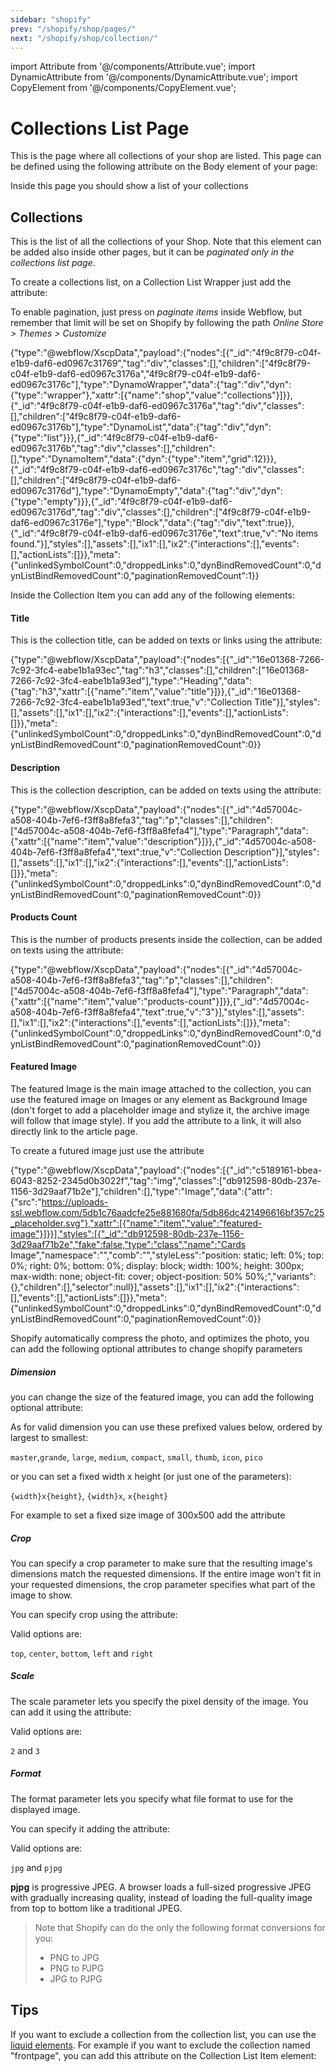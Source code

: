 ```yaml
---
sidebar: "shopify"
prev: "/shopify/shop/pages/"
next: "/shopify/shop/collection/"
---
```

import Attribute from '@/components/Attribute.vue';
import DynamicAttribute from '@/components/DynamicAttribute.vue';
import CopyElement from '@/components/CopyElement.vue';

# Collections List Page

This is the page where all collections of your shop are listed.
This page can be defined using the following attribute on the Body element of your page:

<Attribute name="page" value="list-collections" />

Inside this page you should show a list of your collections


## Collections

This is the list of all the collections of your Shop. Note that this element can be added also inside other pages, but it can be *paginated only in the collections list page*.

To create a collections list, on a Collection List Wrapper just add the attribute:

<Attribute name="shop" value="collections" />

To enable pagination, just press on *paginate items* inside Webflow, but remember that limit will be set on Shopify by following the path *Online Store > Themes > Customize*

<CopyElement title="Collections List">{"type":"@webflow/XscpData","payload":{"nodes":[{"_id":"4f9c8f79-c04f-e1b9-daf6-ed0967c31769","tag":"div","classes":[],"children":["4f9c8f79-c04f-e1b9-daf6-ed0967c3176a","4f9c8f79-c04f-e1b9-daf6-ed0967c3176c"],"type":"DynamoWrapper","data":{"tag":"div","dyn":{"type":"wrapper"},"xattr":[{"name":"shop","value":"collections"}]}},{"_id":"4f9c8f79-c04f-e1b9-daf6-ed0967c3176a","tag":"div","classes":[],"children":["4f9c8f79-c04f-e1b9-daf6-ed0967c3176b"],"type":"DynamoList","data":{"tag":"div","dyn":{"type":"list"}}},{"_id":"4f9c8f79-c04f-e1b9-daf6-ed0967c3176b","tag":"div","classes":[],"children":[],"type":"DynamoItem","data":{"dyn":{"type":"item","grid":12}}},{"_id":"4f9c8f79-c04f-e1b9-daf6-ed0967c3176c","tag":"div","classes":[],"children":["4f9c8f79-c04f-e1b9-daf6-ed0967c3176d"],"type":"DynamoEmpty","data":{"tag":"div","dyn":{"type":"empty"}}},{"_id":"4f9c8f79-c04f-e1b9-daf6-ed0967c3176d","tag":"div","classes":[],"children":["4f9c8f79-c04f-e1b9-daf6-ed0967c3176e"],"type":"Block","data":{"tag":"div","text":true}},{"_id":"4f9c8f79-c04f-e1b9-daf6-ed0967c3176e","text":true,"v":"No items found."}],"styles":[],"assets":[],"ix1":[],"ix2":{"interactions":[],"events":[],"actionLists":[]}},"meta":{"unlinkedSymbolCount":0,"droppedLinks":0,"dynBindRemovedCount":0,"dynListBindRemovedCount":0,"paginationRemovedCount":1}}</CopyElement>


Inside the Collection Item you can add any of the following elements:

#### Title

This is the collection title, can be added on texts or links using the attribute:

<Attribute name="item" value="title" />

<CopyElement title="Collection Title">{"type":"@webflow/XscpData","payload":{"nodes":[{"_id":"16e01368-7266-7c92-3fc4-eabe1b1a93ec","tag":"h3","classes":[],"children":["16e01368-7266-7c92-3fc4-eabe1b1a93ed"],"type":"Heading","data":{"tag":"h3","xattr":[{"name":"item","value":"title"}]}},{"_id":"16e01368-7266-7c92-3fc4-eabe1b1a93ed","text":true,"v":"Collection Title"}],"styles":[],"assets":[],"ix1":[],"ix2":{"interactions":[],"events":[],"actionLists":[]}},"meta":{"unlinkedSymbolCount":0,"droppedLinks":0,"dynBindRemovedCount":0,"dynListBindRemovedCount":0,"paginationRemovedCount":0}}</CopyElement>

#### Description

This is the collection description, can be added on texts using the attribute:

<Attribute name="item" value="description" />

<CopyElement title="Collection Description">{"type":"@webflow/XscpData","payload":{"nodes":[{"_id":"4d57004c-a508-404b-7ef6-f3ff8a8fefa3","tag":"p","classes":[],"children":["4d57004c-a508-404b-7ef6-f3ff8a8fefa4"],"type":"Paragraph","data":{"xattr":[{"name":"item","value":"description"}]}},{"_id":"4d57004c-a508-404b-7ef6-f3ff8a8fefa4","text":true,"v":"Collection Description"}],"styles":[],"assets":[],"ix1":[],"ix2":{"interactions":[],"events":[],"actionLists":[]}},"meta":{"unlinkedSymbolCount":0,"droppedLinks":0,"dynBindRemovedCount":0,"dynListBindRemovedCount":0,"paginationRemovedCount":0}}</CopyElement>

#### Products Count

This is the number of products presents inside the collection, can be added on texts using the attribute:

<Attribute name="item" value="products-count" />

<CopyElement title="Collection Products COunt">{"type":"@webflow/XscpData","payload":{"nodes":[{"_id":"4d57004c-a508-404b-7ef6-f3ff8a8fefa3","tag":"p","classes":[],"children":["4d57004c-a508-404b-7ef6-f3ff8a8fefa4"],"type":"Paragraph","data":{"xattr":[{"name":"item","value":"products-count"}]}},{"_id":"4d57004c-a508-404b-7ef6-f3ff8a8fefa4","text":true,"v":"3"}],"styles":[],"assets":[],"ix1":[],"ix2":{"interactions":[],"events":[],"actionLists":[]}},"meta":{"unlinkedSymbolCount":0,"droppedLinks":0,"dynBindRemovedCount":0,"dynListBindRemovedCount":0,"paginationRemovedCount":0}}</CopyElement>

#### Featured Image

The featured Image is the main image attached to the collection, you can use the featured image on Images or any element as Background Image (don't forget to add a placeholder image and stylize it, the archive image will follow that image style). If you add the attribute to a link, it will also directly link to the article page.

To create a futured image just use the attribute

<Attribute name="item" value="featured-image" />

<CopyElement title="Featured Image">{"type":"@webflow/XscpData","payload":{"nodes":[{"_id":"c5189161-bbea-6043-8252-2345d0b3022f","tag":"img","classes":["db912598-80db-237e-1156-3d29aaf71b2e"],"children":[],"type":"Image","data":{"attr":{"src":"https://uploads-ssl.webflow.com/5db1c76aadcfe25e881680fa/5db86dc421496616bf357c25_placeholder.svg"},"xattr":[{"name":"item","value":"featured-image"}]}}],"styles":[{"_id":"db912598-80db-237e-1156-3d29aaf71b2e","fake":false,"type":"class","name":"Cards Image","namespace":"","comb":"","styleLess":"position: static; left: 0%; top: 0%; right: 0%; bottom: 0%; display: block; width: 100%; height: 300px; max-width: none; object-fit: cover; object-position: 50% 50%;","variants":{},"children":[],"selector":null}],"assets":[],"ix1":[],"ix2":{"interactions":[],"events":[],"actionLists":[]}},"meta":{"unlinkedSymbolCount":0,"droppedLinks":0,"dynBindRemovedCount":0,"dynListBindRemovedCount":0,"paginationRemovedCount":0}}</CopyElement>

Shopify automatically compress the photo, and optimizes the photo, you can add the following optional attributes to change shopify parameters 

##### Dimension 
you can change the size of the featured image, you can add the following optional attribute:

<DynamicAttribute name="dimension" value="dimension of the image" />

As for valid dimension you can use these prefixed values below, ordered by largest to smallest: 

<code class="value">master</code>,<code class="value">grande</code>, <code class="value">large</code>, <code class="value">medium</code>, <code class="value">compact</code>, <code class="value">small</code>, <code class="value">thumb</code>, <code class="value">icon</code>, <code class="value">pico</code> 

or you can set a fixed width x height (or just one of the parameters):

<code class="dynamic-value">{width}x{height}</code>, <code class="dynamic-value">{width}x</code>, <code class="dynamic-value">x{height}</code>

For example to set a fixed size image of 300x500 add the attribute

<Attribute name="dimension" value="300x500" />

##### Crop

You can specify a crop parameter to make sure that the resulting image's dimensions match the requested dimensions. If the entire image won't fit in your requested dimensions, the crop parameter specifies what part of the image to show.

You can specify crop using the attribute:

<DynamicAttribute name="crop" value="crop position" />

Valid options are:

<code class="value">top</code>, <code class="value">center</code>, <code class="value">bottom</code>, <code class="value">left</code> and <code class="value">right</code>

##### Scale

The scale parameter lets you specify the pixel density of the image. You can add it using the attribute:

<DynamicAttribute name="scale" value="scale factor" />

Valid options are: 

<code class="value">2</code> and <code class="value">3</code>


##### Format

The format parameter lets you specify what file format to use for the displayed image.

You can specify it adding the attribute:

<DynamicAttribute name="format" value="format type" />

Valid options are: 

<code class="value">jpg</code> and <code class="value">pjpg</code>

**pjpg** is progressive JPEG. A browser loads a full-sized progressive JPEG with gradually increasing quality, instead of loading the full-quality image from top to bottom like a traditional JPEG.

> Note that Shopify can do the only the following format conversions for you:
> * PNG to JPG
> * PNG to PJPG
> * JPG to PJPG



## Tips

If you want to exclude a collection from the collection list, you can use the [liquid elements](/shopify/general/liquid/). For example if you want to exclude the collection named "frontpage", you can add this attribute on the Collection List Item element:

<Attribute name="liquid:unless" value="collection.handle == 'frontpage'" />